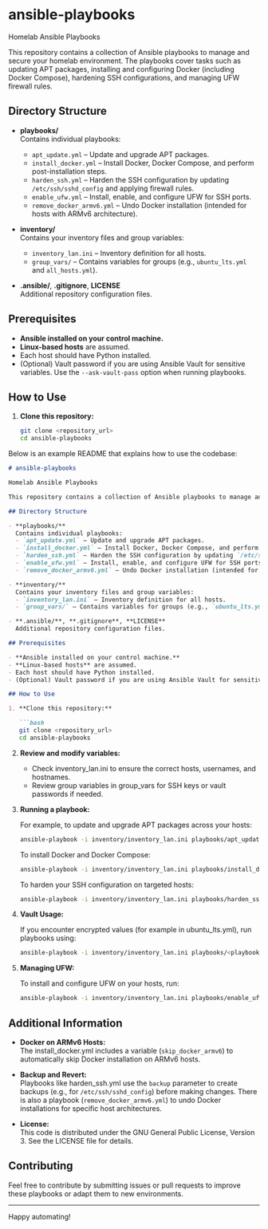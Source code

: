 # ansible-playbooks

Homelab Ansible Playbooks

This repository contains a collection of Ansible playbooks to manage and secure your homelab environment. The playbooks cover tasks such as updating APT packages, installing and configuring Docker (including Docker Compose), hardening SSH configurations, and managing UFW firewall rules.

## Directory Structure

- **playbooks/**  
  Contains individual playbooks:
  - `apt_update.yml` – Update and upgrade APT packages.
  - `install_docker.yml` – Install Docker, Docker Compose, and perform post-installation steps.
  - `harden_ssh.yml` – Harden the SSH configuration by updating `/etc/ssh/sshd_config` and applying firewall rules.
  - `enable_ufw.yml` – Install, enable, and configure UFW for SSH ports.
  - `remove_docker_armv6.yml` – Undo Docker installation (intended for hosts with ARMv6 architecture).

- **inventory/**  
  Contains your inventory files and group variables:
  - `inventory_lan.ini` – Inventory definition for all hosts.
  - `group_vars/` – Contains variables for groups (e.g., `ubuntu_lts.yml` and `all_hosts.yml`).

- **.ansible/**, **.gitignore**, **LICENSE**  
  Additional repository configuration files.

## Prerequisites

- **Ansible installed on your control machine.**
- **Linux-based hosts** are assumed.
- Each host should have Python installed.
- (Optional) Vault password if you are using Ansible Vault for sensitive variables. Use the `--ask-vault-pass` option when running playbooks.

## How to Use

1. **Clone this repository:**

   ```bash
   git clone <repository_url>
   cd ansible-playbooks

Below is an example README that explains how to use the codebase:

```md
# ansible-playbooks

Homelab Ansible Playbooks

This repository contains a collection of Ansible playbooks to manage and secure your homelab environment. The playbooks cover tasks such as updating APT packages, installing and configuring Docker (including Docker Compose), hardening SSH configurations, and managing UFW firewall rules.

## Directory Structure

- **playbooks/**  
  Contains individual playbooks:
  - `apt_update.yml` – Update and upgrade APT packages.
  - `install_docker.yml` – Install Docker, Docker Compose, and perform post-installation steps.
  - `harden_ssh.yml` – Harden the SSH configuration by updating `/etc/ssh/sshd_config` and applying firewall rules.
  - `enable_ufw.yml` – Install, enable, and configure UFW for SSH ports.
  - `remove_docker_armv6.yml` – Undo Docker installation (intended for hosts with ARMv6 architecture).

- **inventory/**  
  Contains your inventory files and group variables:
  - `inventory_lan.ini` – Inventory definition for all hosts.
  - `group_vars/` – Contains variables for groups (e.g., `ubuntu_lts.yml` and `all_hosts.yml`).

- **.ansible/**, **.gitignore**, **LICENSE**  
  Additional repository configuration files.

## Prerequisites

- **Ansible installed on your control machine.**
- **Linux-based hosts** are assumed.
- Each host should have Python installed.
- (Optional) Vault password if you are using Ansible Vault for sensitive variables. Use the `--ask-vault-pass` option when running playbooks.

## How to Use

1. **Clone this repository:**

   ```bash
   git clone <repository_url>
   cd ansible-playbooks
   ```

2. **Review and modify variables:**

   - Check inventory_lan.ini to ensure the correct hosts, usernames, and hostnames.
   - Review group variables in group_vars for SSH keys or vault passwords if needed.

3. **Running a playbook:**

   For example, to update and upgrade APT packages across your hosts:

   ```bash
   ansible-playbook -i inventory/inventory_lan.ini playbooks/apt_update.yml
   ```

   To install Docker and Docker Compose:

   ```bash
   ansible-playbook -i inventory/inventory_lan.ini playbooks/install_docker.yml
   ```

   To harden your SSH configuration on targeted hosts:

   ```bash
   ansible-playbook -i inventory/inventory_lan.ini playbooks/harden_ssh.yml
   ```

4. **Vault Usage:**

   If you encounter encrypted values (for example in ubuntu_lts.yml), run playbooks using:

   ```bash
   ansible-playbook -i inventory/inventory_lan.ini playbooks/<playbook_name>.yml --ask-vault-pass
   ```

5. **Managing UFW:**

   To install and configure UFW on your hosts, run:

   ```bash
   ansible-playbook -i inventory/inventory_lan.ini playbooks/enable_ufw.yml
   ```

## Additional Information

- **Docker on ARMv6 Hosts:**  
  The install_docker.yml includes a variable (`skip_docker_armv6`) to automatically skip Docker installation on ARMv6 hosts.

- **Backup and Revert:**  
  Playbooks like harden_ssh.yml use the `backup` parameter to create backups (e.g., for `/etc/ssh/sshd_config`) before making changes. There is also a playbook (`remove_docker_armv6.yml`) to undo Docker installations for specific host architectures.

- **License:**  
  This code is distributed under the GNU General Public License, Version 3. See the LICENSE file for details.

## Contributing

Feel free to contribute by submitting issues or pull requests to improve these playbooks or adapt them to new environments.

---
Happy automating!
